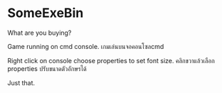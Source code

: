# SomeExeBin
What are you buying?

Game running on cmd console. เกมเล่นบนจอคอนโซลcmd

Right click on console choose properties to set font size. คลิกขวาแล้วเลือก properties ปรับขนาดตัวอักษรได้

Just that.
